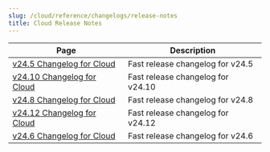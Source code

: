 ```yaml
---
slug: /cloud/reference/changelogs/release-notes
title: Cloud Release Notes
---
```


<!-- The table of contents below is generated automatically from YAML front matter
     using https://github.com/ClickHouse/clickhouse-docs/blob/main/scripts/autogenerate-table-of-contents.sh
     If you've spotted an error, please edit the frontmatter of the pages themselves.
-->
| Page | Description |
|-----|-----|
| [v24.5 Changelog for Cloud](/changelogs/24.5) | Fast release changelog for v24.5 |
| [v24.10 Changelog for Cloud](/changelogs/24.10) | Fast release changelog for v24.10 |
| [v24.8 Changelog for Cloud](/changelogs/24.8) | Fast release changelog for v24.8 |
| [v24.12 Changelog for Cloud](/changelogs/24.12) | Fast release changelog for v24.12 |
| [v24.6 Changelog for Cloud](/changelogs/24.6) | Fast release changelog for v24.6 |
